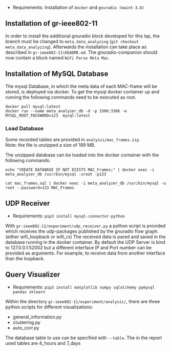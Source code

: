 * Requirements: Installation of `docker` and `gnuradio (maint-3.8)`   

## Installation of gr-ieee802-11
In order to install the additional gnuradio block developed for this lap, the branch must be changed to `meta_data_analyzing` (`git checkout meta_data_analyzing`). Afterwards the installation can take place as described in `gr-ieee802-11\README.md`. The gnuradio-companion should now contain a block named `WiFi Parse Meta Mac`.

## Installation of MySQL Database
The mysql Database, in which the meta data of each MAC-frame will be stored, is deployed via docker. To get the mysql docker container up and running the following commands need to be executed as root.
```
docker pull mysql:latest   
docker run --name meta_analyzer_db -d -p 3306:3306 -e MYSQL_ROOT_PASSWORD=123  mysql:latest
```

### Load Database 
Some recorded tables are provided in `analysis/mac_frames.zip`.  
Note: the file is unzipped a size of 189 MB.  
   
The unzipped database can be loaded into the docker container with the following commands:   
```
echo "CREATE DATABASE IF NOT EXISTS MAC_Frames;" | docker exec -i meta_analyzer_db /usr/bin/mysql -uroot -p123

cat mac_frames.sql | docker exec -i meta_analyzer_db /usr/bin/mysql -u root --password=123 MAC_Frames
```

## UDP Receiver
* Requirements: `pip3 install mysql-connector-python`   
    
With `gr-ieee802-11/experiment/udp_receiver.py` a python script is provided which receives the udp-packages published by the gnuradio flow graph. (either wifi_loopback or wifi_rx) The received data is pared and saved in the database running in the docker container. By default the UDP Server is bind to 127.0.0.1:52002 but a different interface IP and Port number can be provided as arguments. For example, to receive data from another interface than the loopback.

## Query Visualizer
* Requirements: `pip3 install matplotlib numpy sqlalchemy pymysql pandas sklearn`
     
Within the directory `gr-ieee802-11/experiment/analysis/`, there are three python scripts for different visualizations:  
* general_information.py
* clustering.py
* auto_corr.py  

The database table to use can be specified with `--table`. The in the report used tables are 4_hours and 7_days